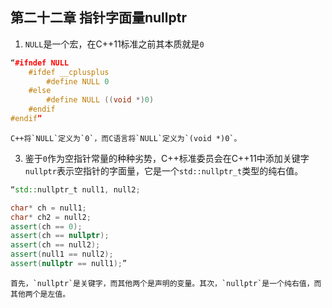 ## 第二十二章 指针字面量nullptr

1. `NULL`是一个宏，在C++11标准之前其本质就是`0`

```cpp
“#ifndef NULL
    #ifdef __cplusplus
        #define NULL 0
    #else
        #define NULL ((void *)0)
    #endif
#endif”
```


	C++将`NULL`定义为`0`，而C语言将`NULL`定义为`(void *)0`。


3. 鉴于`0`作为空指针常量的种种劣势，C++标准委员会在C++11中添加关键字`nullptr`表示空指针的字面量，它是一个`std::nullptr_t`类型的纯右值。

```cpp
“std::nullptr_t null1, null2;

char* ch = null1;
char* ch2 = null2;
assert(ch == 0);
assert(ch == nullptr); 
assert(ch == null2);
assert(null1 == null2);
assert(nullptr == null1);”
```


	首先，`nullptr`是关键字，而其他两个是声明的变量。其次，`nullptr`是一个纯右值，而其他两个是左值。
